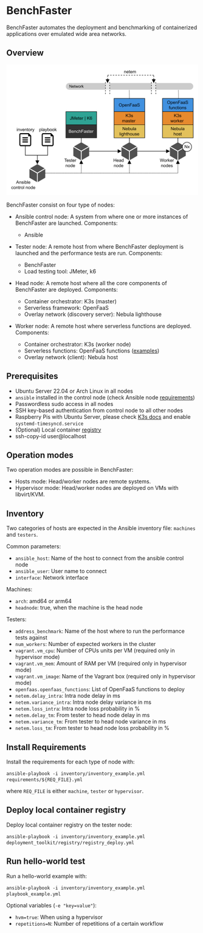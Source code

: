 # BenchFaster

BenchFaster automates the deployment and benchmarking of containerized
applications over emulated wide area networks. 


## Overview

<img src="stack.png" alt= “stack”>

BenchFaster consist on four type of nodes:

- Ansible control node: A system from where one or more instances of BenchFaster are
  launched. Components:
  
  - Ansible
  
- Tester node: A remote host from where BenchFaster deployment is launched and the
  performance tests are run. Components:

  - BenchFaster
  - Load testing tool: JMeter, k6

- Head node: A remote host where all the core components of BenchFaster are
  deployed. Components: 

  - Container orchestrator: K3s (master)
  - Serverless framework: OpenFaaS
  - Overlay network (discovery server): Nebula lighthouse

- Worker node: A remote host where serverless functions are deployed.
  Components: 

  - Container orchestrator: K3s (worker node)
  - Serverless functions: OpenFaaS functions ([examples](https://github.com/fcarp10/openfaas-functions))
  - Overlay network (client): Nebula host


## Prerequisites

- Ubuntu Server 22.04 or Arch Linux in all nodes
- `ansible` installed in the control node (check Ansible node [requirements](https://docs.ansible.com/ansible/latest/installation_guide/intro_installation.html#node-requirement-summary))
- Passwordless sudo access in all nodes
- SSH key-based authentication from control node to all other nodes
- Raspberry Pis with Ubuntu Server, please check [K3s docs](https://docs.k3s.io/advanced#raspberry-pi) and enable `systemd-timesyncd.service`
- (Optional) Local container [registry](https://docs.docker.com/registry/deploying/)
- ssh-copy-id user@localhost


## Operation modes

Two operation modes are possible in BenchFaster:

- Hosts mode: Head/worker nodes are remote systems.
- Hypervisor mode: Head/worker nodes are deployed on VMs with libvirt/KVM.


## Inventory

Two categories of hosts are expected in the Ansible inventory file: `machines`
and `testers`. 

Common parameters:
- `ansible_host`: Name of the host to connect from the ansible control node
- `ansible_user`: User name to connect
- `interface`: Network interface

Machines:
- `arch`: amd64 or arm64
- `headnode`: true, when the machine is the head node

Testers:
- `address_benchmark`: Name of the host where to run the performance tests
  against
- `num_workers`: Number of expected workers in the cluster 
- `vagrant.vm_cpu`: Number of CPUs units per VM (required only in hypervisor mode)
- `vagrant.vm_mem`: Amount of RAM per VM (required only in hypervisor mode)
- `vagrant.vm_image`: Name of the Vagrant box (required only in hypervisor mode)
- `openfaas.openfaas_functions`: List of OpenFaaS functions to deploy
- `netem.delay_intra`: Intra node delay in ms
- `netem.variance_intra`: Intra node delay variance in ms
- `netem.loss_intra`: Intra node loss probability in %
- `netem.delay_tm`: From tester to head node delay in ms
- `netem.variance_tm`: From tester to head node variance in ms
- `netem.loss_tm`: From tester to head node loss probability in %


## Install Requirements

Install the requirements for each type of node with:

```shell
ansible-playbook -i inventory/inventory_example.yml requirements/${REQ_FILE}.yml
```
where `REQ_FILE` is either `machine`, `tester` or `hypervisor`.

## Deploy local container registry

Deploy local container registry on the tester node:
```shell
ansible-playbook -i inventory/inventory_example.yml deployment_toolkit/registry/registry_deploy.yml
```

## Run hello-world test

Run a hello-world example with:

```shell
ansible-playbook -i inventory/inventory_example.yml playbook_example.yml
```

Optional variables (`-e "key=value"`):
  - `hvm=true`: When using a hypervisor
  - `repetitions=N`: Number of repetitions of a certain workflow

